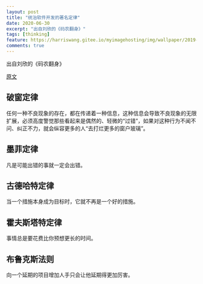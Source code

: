 ```yaml
---
layout: post
title: "统治软件开发的著名定律"
date: 2020-06-30
excerpt: "出自刘欣的《码农翻身》"
tags: [thinking]
feature: https://harriswang.gitee.io/myimagehosting/img/wallpaper/2019-10-28.jpeg
comments: true
---
```




出自刘欣的《码农翻身》

[原文](https://mp.weixin.qq.com/s/1vmyoh0HG9mC3kguBtMfXA)



## 破窗定律

任何一种不良现象的存在，都在传递着一种信息，这种信息会导致不良现象的无限扩展，必须高度警觉那些看起来是偶然的、轻微的“过错”，如果对这种行为不闻不问、纠正不力，就会纵容更多的人“去打烂更多的窗户玻璃”。



## 墨菲定律

凡是可能出错的事就一定会出错。



## 古德哈特定律

当一个措施本身成为目标时，它就不再是一个好的措施。



## 霍夫斯塔特定律

事情总是要花费比你预想更长的时间。



## 布鲁克斯法则

向一个延期的项目增加人手只会让他延期得更加厉害。



